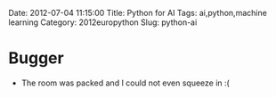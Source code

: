 Date: 2012-07-04 11:15:00
Title: Python for AI
Tags: ai,python,machine learning
Category: 2012europython
Slug: python-ai

# Bugger #

- The room was packed and I could not even squeeze in :(